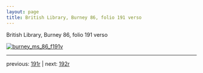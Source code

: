 ```yaml
---
layout: page
title: British Library, Burney 86, folio 191 verso
---
```


British Library, Burney 86, folio 191 verso

[![burney_ms_86_f191v](http://www.homermultitext.org/iipsrv?IIIF=/project/homer/pyramidal/deepzoom/bl/burney86imgs/v1/burney_ms_86_f191v.tif/full/800,/0/default.jpg)](http://www.homermultitext.org/ict2/?urn=urn:cite2:bl:burney86imgs.v1:burney_ms_86_f191v) 

---

previous:  [191r](../191r/) | next: [192r](../192r/)